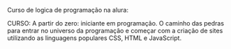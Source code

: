 Curso de logica de programação na alura: 

CURSO: A partir do zero: iniciante em programação.
O caminho das pedras para entrar no universo da programação e começar com a criação de sites utilizando as linguagens populares CSS, HTML e JavaScript.
